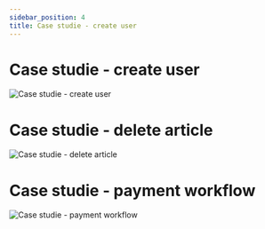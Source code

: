 ```yaml
---
sidebar_position: 4
title: Case studie - create user
--- 
```


# Case studie - create user

![Case studie - create user](/img/CreationUser.png "Case studie - create user")

# Case studie - delete article

![Case studie - delete article](/img/PWA-deleteArticle.png "Case studie - delete article")

# Case studie - payment workflow

![Case studie - payment workflow](/img/PWA-paymentWorkflow.png "Case studie - payment workflow")